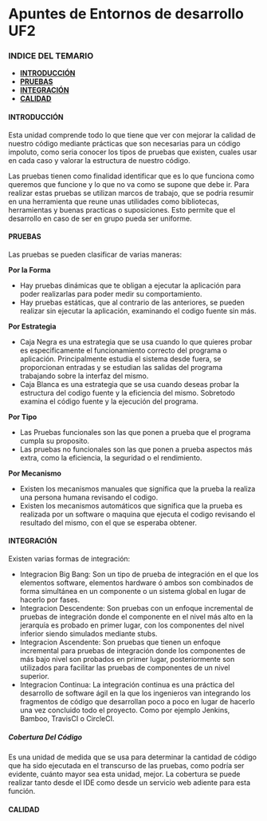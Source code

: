 # Apuntes de Entornos de desarrollo UF2

### INDICE DEL TEMARIO

 - [**INTRODUCCIÓN**]()
 - [**PRUEBAS**]()
 - [**INTEGRACIÓN**]()
 - [**CALIDAD**]()


#### INTRODUCCIÓN

Esta unidad comprende todo lo que tiene que ver con mejorar la calidad de nuestro código mediante prácticas que son necesarias para un código impoluto, como seria conocer los tipos de pruebas que existen, cuales usar en cada caso y valorar la estructura de nuestro código.

Las pruebas tienen como finalidad identificar que es lo que funciona como queremos que funcione y lo que no va como se supone que debe ir. Para realizar estas pruebas se utilizan marcos de trabajo, que se podria resumir en una herramienta que reune unas utilidades como bibliotecas, herramientas y buenas practicas o suposiciones. Esto permite que el desarrollo en caso de ser en grupo pueda ser uniforme.

#### PRUEBAS

Las pruebas se pueden clasificar de varias maneras:

**Por la Forma**
- Hay pruebas dinámicas que te obligan a ejecutar la aplicación para poder realizarlas para poder medir su comportamiento.
- Hay pruebas estáticas, que al contrario de las anteriores, se pueden realizar sin ejecutar la aplicación, examinando el codigo fuente sin más.

**Por Estrategia**
- Caja Negra es una estrategia que se usa cuando lo que quieres probar es especificamente el funcionamiento correcto del programa o aplicación.
  Principalmente estudia el sistema desde fuera, se proporcionan entradas y se estudian las salidas del programa trabajando sobre la interfaz del mismo.
- Caja Blanca es una estrategia que se usa cuando deseas probar la estructura del codigo fuente y la eficiencia del mismo.
  Sobretodo examina el código fuente y la ejecución del programa.

**Por Tipo**
- Las Pruebas funcionales son las que ponen a prueba que el programa cumpla su proposito.
- Las pruebas no funcionales son las que ponen a prueba aspectos más extra, como la eficiencia, la seguridad o el rendimiento.

**Por Mecanismo**
- Existen los mecanismos manuales que significa que la prueba la realiza una persona humana revisando el codigo.
- Existen los mecanismos automáticos que significa que la prueba es realizada por un software o maquina que ejecuta el codigo revisando el resultado del mismo, con el que se esperaba obtener.

#### INTEGRACIÓN

Existen varias formas de integración:

- Integracion Big Bang: Son un tipo de prueba de integración en el que los elementos software, elementos hardware ó ambos son combinados de forma simultánea en un componente o un sistema global en lugar de hacerlo por fases.
- Integracion Descendente: Son pruebas con un enfoque incremental de pruebas de integración donde el componente en el nivel más alto en la jerarquía es probado en primer lugar, con los componentes del nivel inferior siendo simulados mediante stubs.
- Integracion Ascendente: Son pruebas que tienen un enfoque incremental para pruebas de integración donde los componentes de más bajo nivel son probados en primer lugar, posteriormente son utilizados para facilitar las pruebas de componentes de un nivel superior. 
- Integracion Continua: La integración continua es una práctica del desarrollo de software ágil en la que los ingenieros van integrando los fragmentos de código que desarrollan poco a poco en lugar de hacerlo una vez concluido todo el proyecto. Como por ejemplo Jenkins, Bamboo, TravisCI o CircleCI.

##### Cobertura Del Código

Es una unidad de medida que se usa para determinar la cantidad de código que ha sido ejecutada en el transcurso de las pruebas, como podría ser evidente, cuánto mayor sea esta unidad, mejor. La cobertura se puede realizar tanto desde el IDE como desde un servicio web adiente para esta función.

#### CALIDAD

